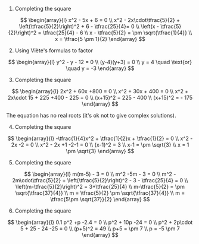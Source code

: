 1. Completing the square

$$
\begin{array}{l}
x^2 - 5x + 6 = 0 \\
x^2 - 2x\cdot\tfrac{5}{2} + \left(\tfrac{5}{2}\right)^2 + 6 - \tfrac{25}{4}= 0 \\
\left(x - \tfrac{5}{2}\right)^2 = \tfrac{25}{4} - 6 \\
x - \tfrac{5}{2} = \pm \sqrt{\tfrac{1}{4}} \\
x = \tfrac{5 \pm 1}{2}
\end{array}
$$

2. Using Viète's formulas to factor

$$
\begin{array}{l}
y^2 - y - 12 = 0 \\
(y-4)(y+3) = 0 \\
y = 4 \quad \text{or} \quad y = -3 
\end{array}
$$

3. Completing the square

$$
\begin{array}{l}
2x^2 + 60x +800 = 0 \\
x^2 + 30x + 400 = 0 \\
x^2 + 2x\cdot 15 + 225 +400 - 225 = 0 \\
(x+15)^2 = 225 - 400 \\
(x+15)^2 = - 175
\end{array}
$$

The equation has no real roots (it's ok not to give complex solutions).

4. Completing the square

$$
\begin{array}{l}
-\tfrac{1}{4}x^2 + \tfrac{1}{2}x + \tfrac{1}{2} = 0 \\
x^2 - 2x -2 = 0 \\
x^2 - 2x +1 -2-1 = 0 \\
(x-1)^2 = 3 \\
x-1 = \pm \sqrt{3} \\
x = 1 \pm \sqrt{3}
\end{array}
$$

5. Completing the square

$$
\begin{array}{l}
m(m-5) - 3 = 0 \\
m^2 -5m - 3 = 0 \\
m^2 - 2m\cdot\tfrac{5}{2} + \left(\tfrac{5}{2}\right)^2 - 3 - \tfrac{25}{4} = 0 \\
\left(m-\tfrac{5}{2}\right)^2 = 3+\tfrac{25}{4} \\
m-\tfrac{5}{2} = \pm \sqrt{\tfrac{37}{4}} \\
m = \tfrac{5}{2} \pm \sqrt{\tfrac{37}{4}} \\
m = \tfrac{5\pm \sqrt{37}}{2}
\end{array}
$$

6. Completing the square

$$
\begin{array}{l}
0.1 p^2 +p -2.4 = 0 \\
p^2 + 10p -24 = 0 \\
p^2 + 2p\cdot 5 + 25 - 24 -25 = 0 \\
(p+5)^2 = 49 \\
p+5 = \pm 7 \\
p = -5 \pm 7
\end{array}
$$
